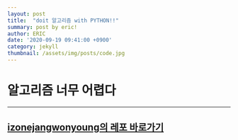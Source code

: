 ```yaml
---
layout: post
title:  "doit 알고리즘 with PYTHON!!"
summary: post by eric!
author: ERIC
date: '2020-09-19 09:41:00 +0900'
category: jekyll
thumbnail: /assets/img/posts/code.jpg
---
```


# 알고리즘 너무 어렵다


------------------
 [izonejangwonyoung의 레포 바로가기](https://github.com/izonejangwonyoung/python_algorithm,":D")
------------------


